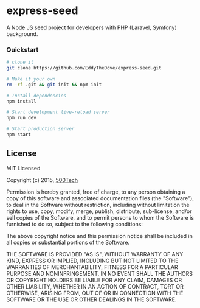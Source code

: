 # express-seed
A Node JS seed project for developers with PHP (Laravel, Symfony) background.

### Quickstart
```bash
# clone it
git clone https://github.com/EddyTheDove/express-seed.git

# Make it your own
rm -rf .git && git init && npm init

# Install dependencies
npm install

# Start development live-reload server
npm run dev

# Start production server
npm start

```

## License

MIT Licensed

Copyright (c) 2015, [500Tech](http://500tech.com)

Permission is hereby granted, free of charge, to any person obtaining a copy of this software and associated
documentation files (the "Software"), to deal in the Software without restriction, including without limitation the
rights to use, copy, modify, merge, publish, distribute, sub-license, and/or sell copies of the Software, and to
permit persons to whom the Software is furnished to do so, subject to the following conditions:

The above copyright notice and this permission notice shall be included in all copies or substantial portions of the
Software.

THE SOFTWARE IS PROVIDED "AS IS", WITHOUT WARRANTY OF ANY KIND, EXPRESS OR IMPLIED, INCLUDING BUT NOT LIMITED TO THE
WARRANTIES OF MERCHANTABILITY, FITNESS FOR A PARTICULAR PURPOSE AND NONINFRINGEMENT. IN NO EVENT SHALL THE AUTHORS OR
COPYRIGHT HOLDERS BE LIABLE FOR ANY CLAIM, DAMAGES OR OTHER LIABILITY, WHETHER IN AN ACTION OF CONTRACT, TORT OR
OTHERWISE, ARISING FROM, OUT OF OR IN CONNECTION WITH THE SOFTWARE OR THE USE OR OTHER DEALINGS IN THE SOFTWARE.

